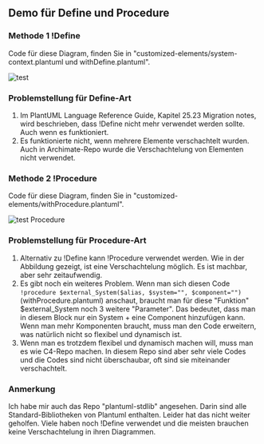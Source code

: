 ## Demo für Define und Procedure
### Methode 1 !Define
Code für diese Diagram, finden Sie in "customized-elements/system-context.plantuml und withDefine.plantuml".

![test](https://www.plantuml.com/plantuml/png/lPPTRvim58Rl_IlEwAIKY4HgBgS6DThINKsh-d4TkN0WgCP6jgEGTVtlEoQ40cscRT7mHKJiSzxtiGq-lZAMQxl91LWqbZ7pbCc2Qvw3niXocGg4PmRKhfMqTtP7_wNIEHViXR7HKc2EqYBx46EIIOIxdR6Od-EAYuoR070b-2CAloNdZSTrxtZimUNbFYKCWHkey-0iIP9P53MoozAYbboi_a7_a0j_OhIFMTr5gi23Iqzy7m9LY7DegS6P895fpCqQuqRpiyeB9McP_WgxoUe2DyHiT8k2sqn9iyuAqxXHx-h1E7YZDZh2nS6HDZf5k-W0k8SuSn2aC_Sy7pffxT6k0dmYn8t1CFHgAQz3y8LRdWYr7G8ZhhsEiTnMZqEGwChf6CVt0ZMtWu2elTKnacM9qMOO4jnR7NrFi11gDyXRKZaTtPkj76HVjl8OmJSkiuJEu24myjghpTA1-VyGxo_2LvJquehiHtMm4SMrLhcpkLUDQsLKGxup780t-HbwVky8E5bqEdsZMXtH9Zj5TJoPz4GNQQenFGbLLQ9i52iqqi9MwISsWjf4A9d2KjhCxjxK8_T0nKrZ9LTULBypdv9RTMe-FsoT-xph-4wHUgO4rx0yRwdqQrqv-srzBY-QKZU25yUFCdwT0atl8_Pk1VVRp58FJRr_N-01tF3T3HS-gtiU0sZ2EqK_yjbhmOu3gjxIQYL4fNiehgGNqKAlKGZb1J2TXZxhVCGKG0uUBRs8sm4kcJ99rtCNBXgQJ6Z8jIkQ7rt4VW40 "test")

### Problemstellung für Define-Art
1. Im PlantUML Language Reference Guide, Kapitel 25.23 Migration notes, wird beschrieben, dass !Define nicht mehr verwendet werden sollte. Auch wenn es funktioniert.
2. Es funktionierte nicht, wenn mehrere Elemente verschachtelt wurden. Auch in Archimate-Repo wurde die Verschachtelung von Elementen nicht verwendet.

### Methode 2 !Procedure
Code für diese Diagram, finden Sie in "customized-elements/withProcedure.plantuml".

![test Procedure](https://www.plantuml.com/plantuml/png/ZLPjRzis4FwkNt7MD4YANQpDno4skhekDc3D2iIVsXa6BL4s4OhqI6f9DlIVzTl-M8-aPBqvpW845e_7vvvxU4VohJP4cQhaOAWsy4d9ZEQLea4mgSHVbJGqXsDZX7Uo4ZbHJqb4E2Dw1X4dEyhnrpmTwJmCxHVPQ__5cRZ7hpIOHBjwuHedOGuHoVC6wvFKfc2FYLkO1Z48cLFj4K7HIhi1pGu2SbemmGoJ0cG1FL2CuIX4HguuBQamlwXzucoplkSCmje3HskBYrp3niEoPGKaZZnCvc3v0qmYv97VqeVVcQ2OGBpP_2dcS_Zo9OQfpnH_OuYThnDbRVcZvpalEzefIkxNzD4a9n4xCLBhkDd4mOHoJSynSF77yLx2HK2HioBmQJgHJrcEiDh1r0QyqUmV-hDZlrujVxtTVlZZThsz--tpoiulV9QcTj_S_6JT5t4JSISV8MmXGtILTuOgAdNIwZ_OBS_ts2dBSJLkLo9FqW3z06EC5fofuwKKXg0QQdkXeiTrZFgush1JVTK8vqrfkqdCVverGTmcrTlOTuu7FaudmFhmAhfwH-9_C-9mGPidRb6UPUturlWryw62hHv59JBNJ1VQiKxvHsqKfwAs0bRUwpfrHKsb1CIz14ODxwUnDX4UXnRkYDlku93rr8lxS62SehxURT46SSdRPTKELpRBNjjQiQwDr_2KwOsdNaBScMrZdyOjl1xZU_3fcnFyPVQOl4lW6SqMRJR_WwVk4UsBMqi-EFzmkjdGNfT4fSQ3KCjAPVOenBFLC46icwLJJy2hLulUt8MsY_1ieKeGlhrxqeQMRH5gD_PDaydoA0MUidNdw7icZaIH4lvrAW2UxPaXOeyxtbZitmViY3jRvdWFg9BmpjGxajtlbKrwARbKy4DH5DTPLdjy3Vo_Rr5FfT-aQ6iKzzE3lcpdOvzPH_OJy2clFhOrhrsHdXm6wAr7l6nSUllQwd5rvIMzkeARcrMjDdXEYqMZbktQZrBH-ZPB6lvfP_uKAMdYfqwc2xixH7LCqkVvTMcz1DoXynBioVKPv61KXWVAkPp1mu6OQqhCpBreqi3LVzXOxLrlxRXnGH2_9neOFdkA_xufM7AYDRndP8zLYk-GBdVxxDXcrY6912cfVQS0E0Cu0zPmt5MzbE8ZDGTfBwROLMSCWmpw4SulipUaOc9V3mz47vRuF7B34LoNPLX8-IPCprYllTMfufnGaTeSl4L8V0j-1m00 "test Procedure")

### Problemstellung für Procedure-Art
1. Alternativ zu !Define kann !Procedure verwendet werden. Wie in der Abbildung gezeigt, ist eine Verschachtelung möglich. Es ist machbar, aber sehr zeitaufwendig.
2. Es gibt noch ein weiteres Problem. Wenn man sich diesen Code ```!procedure $external_System($alias, $system="", $component="")``` (withProcedure.plantuml) anschaut, braucht man für diese "Funktion" $external_System noch 3 weitere "Parameter". Das bedeutet, dass man in diesem Block nur ein System + eine Component hinzufügen kann. Wenn man mehr Komponenten braucht, muss man den Code erweitern, was natürlich nicht so flexibel und dynamisch ist.
3. Wenn man es trotzdem flexibel und dynamisch machen will, muss man es wie C4-Repo machen. In diesem Repo sind aber sehr viele Codes und die Codes sind nicht überschaubar, oft sind sie miteinander verschachtelt.

### Anmerkung
Ich habe mir auch das Repo "plantuml-stdlib" angesehen. Darin sind alle Standard-Bibliotheken von Plantuml enthalten. Leider hat das nicht weiter geholfen. Viele haben noch !Define verwendet und die meisten brauchen keine Verschachtelung in ihren Diagrammen.